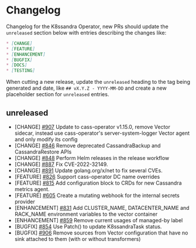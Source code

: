 # Changelog

Changelog for the K8ssandra Operator, new PRs should update the `unreleased` section below with entries describing the changes like:

```markdown
* [CHANGE]
* [FEATURE]
* [ENHANCEMENT]
* [BUGFIX]
* [DOCS]
* [TESTING]
```

When cutting a new release, update the `unreleased` heading to the tag being generated and date, like `## vX.Y.Z - YYYY-MM-DD` and create a new placeholder section for  `unreleased` entries.

## unreleased

* [CHANGE] [#907](https://github.com/k8ssandra/k8ssandra-operator/issues/907) Update to cass-operator v1.15.0, remove Vector sidecar, instead use cass-operator's server-system-logger Vector agent and only modify its config
* [CHANGE] [#846](https://github.com/k8ssandra/k8ssandra-operator/issues/846) Remove deprecated CassandraBackup and CassandraRestore APIs
* [CHANGE] [#848](https://github.com/k8ssandra/k8ssandra-operator/issues/848) Perform Helm releases in the release workflow
* [CHANGE] [#887](https://github.com/k8ssandra/k8ssandra-operator/issues/887) Fix CVE-2022-32149.
* [CHANGE] [#891](https://github.com/k8ssandra/k8ssandra-operator/issues/848) Update golang.org/x/net to fix several CVEs.
* [FEATURE] [#826](https://github.com/k8ssandra/k8ssandra-operator/issues/836) Support cass-operator DC name overrides
* [FEATURE] [#815](https://github.com/k8ssandra/k8ssandra-operator/issues/815) Add configuration block to CRDs for new Cassandra metrics agent.
* [FEATURE] [#605](https://github.com/k8ssandra/k8ssandra-operator/issues/598) Create a mutating webhook for the internal secrets provider
* [ENHANCEMENT] [#831](https://github.com/k8ssandra/k8ssandra-operator/issues/831) Add CLUSTER_NAME, DATACENTER_NAME and RACK_NAME environment variables to the vector container
* [ENHANCEMENT] [#859](https://github.com/k8ssandra/k8ssandra-operator/issues/859) Remove current usages of managed-by label
* [BUGFIX] [#854](https://github.com/k8ssandra/k8ssandra-operator/issues/854) Use Patch() to update K8ssandraTask status.
* [BUGFIX] [#906](https://github.com/k8ssandra/k8ssandra-operator/issues/906) Remove sources from Vector configuration that have no sink attached to them (with or without transformers)
